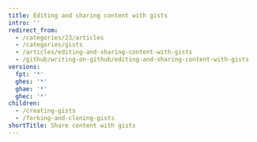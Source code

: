 ```yaml
---
title: Editing and sharing content with gists
intro: ''
redirect_from:
  - /categories/23/articles
  - /categories/gists
  - /articles/editing-and-sharing-content-with-gists
  - /github/writing-on-github/editing-and-sharing-content-with-gists
versions:
  fpt: '*'
  ghes: '*'
  ghae: '*'
  ghec: '*'
children:
  - /creating-gists
  - /forking-and-cloning-gists
shortTitle: Share content with gists
---
```


